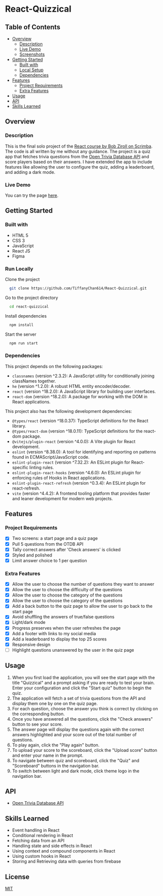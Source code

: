 # React-Quizzical

## Table of Contents

- [Overview](#overview)
  - [Description](#description)
  - [Live Demo](#live-demo)
  - [Screenshots](#screenshots)
- [Getting Started](#getting-started)
  - [Built with](#built-with)
  - [Local Setup](#local-setup)
  - [Dependencies](#dependencies)
- [Features](#features)
  - [Project Requirements](#project-requirements)
  - [Extra Features](#extra-features)
- [Usage](#usage)
- [API](#api)
- [Skills Learned](#skills-learned)

## Overview

### Description

This is the final solo project of the [React course by Bob Ziroll on Scrimba](https://scrimba.com/learn/learnreact). The code is all written by me without any guidance. The project is a quiz app that fetches trivia questions from the [Open Trivia Database API](https://opentdb.com/) and score players based on their answers. I have extended the app to include features like allowing the user to configure the quiz, adding a leaderboard, and adding a dark mode.

### Live Demo

You can try the page [here](https://quizzical987.netlify.app).

## Getting Started

### Built with

- HTML 5
- CSS 3
- JavaScript
- React JS
- Figma

### Run Locally

Clone the project

```bash
  git clone https://github.com/TiffanyChan614/React-Quizzical.git
```

Go to the project directory

```bash
  cd react-quizzical
```

Install dependencies

```bash
  npm install
```

Start the server

```bash
  npm run start
```

### Dependencies

This project depends on the following packages:

- `classnames` (version ^2.3.2): A JavaScript utility for conditionally joining classNames together.
- `he` (version ^1.2.0): A robust HTML entity encoder/decoder.
- `react` (version ^18.2.0): A JavaScript library for building user interfaces.
- `react-dom` (version ^18.2.0): A package for working with the DOM in React applications.

This project also has the following development dependencies:

- `@types/react` (version ^18.0.37): TypeScript definitions for the React library.
- `@types/react-dom` (version ^18.0.11): TypeScript definitions for the react-dom package.
- `@vitejs/plugin-react` (version ^4.0.0): A Vite plugin for React development.
- `eslint` (version ^8.38.0): A tool for identifying and reporting on patterns found in ECMAScript/JavaScript code.
- `eslint-plugin-react` (version ^7.32.2): An ESLint plugin for React-specific linting rules.
- `eslint-plugin-react-hooks` (version ^4.6.0): An ESLint plugin for enforcing rules of Hooks in React applications.
- `eslint-plugin-react-refresh` (version ^0.3.4): An ESLint plugin for react-refresh.
- `vite` (version ^4.4.2): A frontend tooling platform that provides faster and leaner development for modern web projects.

## Features

### Project Requirements

- [x] Two screens: a start page and a quiz page
- [x] Pull 5 questions from the OTDB API
- [x] Tally correct answers after 'Check answers' is clicked
- [x] Styled and polished
- [x] Limit answer choice to 1 per question

### Extra Features

- [x] Allow the user to choose the number of questions they want to answer
- [x] Allow the user to choose the difficulty of the questions
- [x] Allow the user to choose the category of the questions
- [x] Allow the user to choose the category of the questions
- [x] Add a back button to the quiz page to allow the user to go back to the start page
- [x] Avoid shuffling the answers of true/false questions
- [x] Light/dark mode
- [x] Progress preserves when the user refreshes the page
- [x] Add a footer with links to my social media
- [x] Add a leaderboard to display the top 25 scores
- [x] Responsive design
- [ ] Highlight questions unanswered by the user in the quiz page

## Usage

1. When you first load the application, you will see the start page with the title "Quizzical" and a prompt asking if you are ready to test your brain. Enter your configuration and click the "Start quiz" button to begin the quiz.
2. The application will fetch a set of trivia questions from the API and display them one by one on the quiz page.
3. For each question, choose the answer you think is correct by clicking on the corresponding button.
4. Once you have answered all the questions, click the "Check answers" button to see your score.
5. The answer page will display the questions again with the correct answers highlighted and your score out of the total number of questions.
6. To play again, click the "Play again" button.
7. To upload your score to the scoreboard, click the "Upload score" button and enter your name in the prompt.
8. To navigate between quiz and scoreboard, click the "Quiz" and "Scoreboard" buttons in the navigation bar.
9. To switch between light and dark mode, click theme logo in the navigation bar.

## API

- [Open Trivia Database API](https://opentdb.com/)

## Skills Learned

- Event handling in React
- Conditional rendering in React
- Fetching data from an API
- Handling state and side effects in React
- Using context and compound components in React
- Using custom hooks in React
- Storing and Retrieving data with queries from firebase

## License

[MIT](https://choosealicense.com/licenses/mit/)
